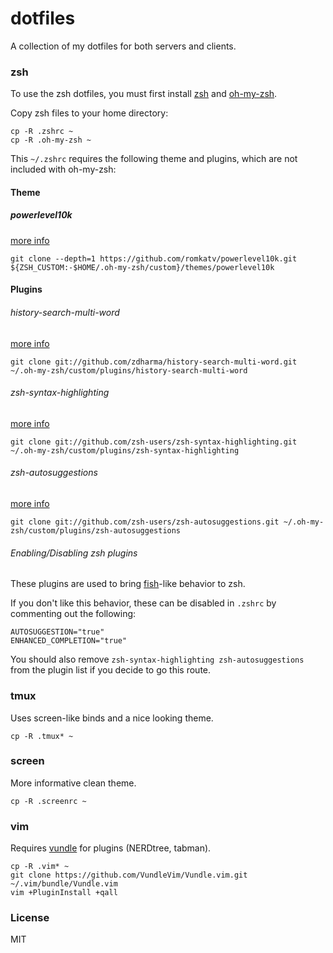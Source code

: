 # dotfiles

A collection of my dotfiles for both servers and clients.

### zsh

To use the zsh dotfiles, you must first install [zsh](http://www.zsh.org/) and [oh-my-zsh](http://ohmyz.sh/).

Copy zsh files to your home directory:

```
cp -R .zshrc ~
cp -R .oh-my-zsh ~
```

This `~/.zshrc` requires the following theme and plugins, which are not included with oh-my-zsh:

#### Theme

##### powerlevel10k

[more info](https://github.com/romkatv/powerlevel10k)

```
git clone --depth=1 https://github.com/romkatv/powerlevel10k.git ${ZSH_CUSTOM:-$HOME/.oh-my-zsh/custom}/themes/powerlevel10k
```

#### Plugins

###### history-search-multi-word

[more info](https://github.com/zdharma/history-search-multi-word)

```
git clone git://github.com/zdharma/history-search-multi-word.git ~/.oh-my-zsh/custom/plugins/history-search-multi-word
```

###### zsh-syntax-highlighting

[more info](https://github.com/zsh-users/zsh-syntax-highlighting)

```
git clone git://github.com/zsh-users/zsh-syntax-highlighting.git ~/.oh-my-zsh/custom/plugins/zsh-syntax-highlighting 
```

###### zsh-autosuggestions


[more info](https://github.com/zsh-users/zsh-autosuggestions)

```
git clone git://github.com/zsh-users/zsh-autosuggestions.git ~/.oh-my-zsh/custom/plugins/zsh-autosuggestions 
```

###### Enabling/Disabling zsh plugins

These plugins are used to bring [fish](http://fishshell.com)-like behavior to zsh.

If you don't like this behavior, these can be disabled in `.zshrc` by commenting out the following:

```
AUTOSUGGESTION="true"
ENHANCED_COMPLETION="true"
```

You should also remove `zsh-syntax-highlighting zsh-autosuggestions` from the plugin list if you decide to go this route.

### tmux

Uses screen-like binds and a nice looking theme.

```
cp -R .tmux* ~
```

### screen

More informative clean theme.

```
cp -R .screenrc ~
```

### vim

Requires [vundle](https://github.com/VundleVim/Vundle.vim) for plugins (NERDtree, tabman).

```
cp -R .vim* ~
git clone https://github.com/VundleVim/Vundle.vim.git ~/.vim/bundle/Vundle.vim
vim +PluginInstall +qall
```

### License

MIT

